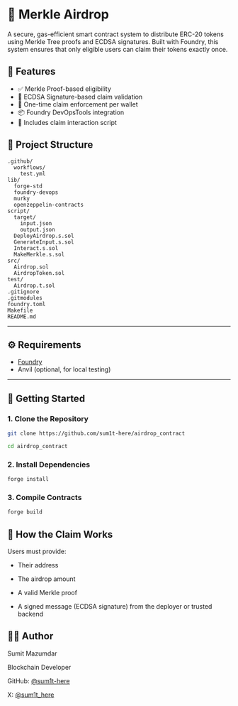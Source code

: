 # 🌿 Merkle Airdrop

A secure, gas-efficient smart contract system to distribute ERC-20 tokens using Merkle Tree proofs and ECDSA signatures. Built with Foundry, this system ensures that only eligible users can claim their tokens exactly once.

## 📌 Features

- ✅ Merkle Proof-based eligibility
- 🔐 ECDSA Signature-based claim validation
- 🚫 One-time claim enforcement per wallet
- 📦 Foundry DevOpsTools integration
- 🧪 Includes claim interaction script

## 📁 Project Structure
```
.github/
  workflows/
    test.yml
lib/
  forge-std
  foundry-devops
  murky
  openzeppelin-contracts
script/
  target/
    input.json
    output.json
  DeployAirdrop.s.sol
  GenerateInput.s.sol
  Interact.s.sol
  MakeMerkle.s.sol
src/
  Airdrop.sol
  AirdropToken.sol
test/
  Airdrop.t.sol
.gitignore
.gitmodules
foundry.toml
Makefile
README.md
```

---

## ⚙️ Requirements

- [Foundry](https://book.getfoundry.sh/)
- Anvil (optional, for local testing)

---

## 🚀 Getting Started

### 1. Clone the Repository

```bash
git clone https://github.com/sum1t-here/airdrop_contract

cd airdrop_contract
```

### 2. Install Dependencies
```bash
forge install
```

### 3. Compile Contracts
```bash
forge build
```

## 🧾 How the Claim Works
Users must provide:

- Their address

- The airdrop amount

- A valid Merkle proof

- A signed message (ECDSA signature) from the deployer or trusted backend

## 👨‍💻 Author
Sumit Mazumdar

Blockchain Developer

GitHub: [@sum1t-here](https://github.com/sum1t-here)

X: [@sum1t_here](https://x.com/sum1t_here)
